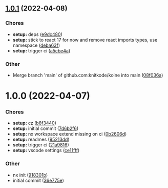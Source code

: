## [1.0.1](https://github.com/knitkode/koine/compare/v1.0.0...v1.0.1) (2022-04-08)

### Chores

- **setup:** deps ([e9dc480](https://github.com/knitkode/koine/commit/e9dc480a8e984b7e2a1bf08928dfdecfbb438656))
- **setup:** stick to react 17 for now and remove react imports types, use namespace ([deba63f](https://github.com/knitkode/koine/commit/deba63f5acefb15d67f9b8cdd0431da0fe1ad206))
- **setup:** trigger ci ([a5cbe4a](https://github.com/knitkode/koine/commit/a5cbe4a80754463a8d7ac8f42bb8305bd7365500))

### Other

- Merge branch 'main' of github.com:knitkode/koine into main ([08f036a](https://github.com/knitkode/koine/commit/08f036a1386d678603046fc9088b36b651c931a2))

# 1.0.0 (2022-04-07)

### Chores

- **setup:** cz ([b8f3440](https://github.com/knitkode/koine/commit/b8f34405567dc1e7453b2df3bdd86b88ed71225e))
- **setup:** initial commit ([7d6b2f6](https://github.com/knitkode/koine/commit/7d6b2f60481a5a46398f3cdfe6ded1404ded88fa))
- **setup:** nx workspace extend missing on ci ([0b2606d](https://github.com/knitkode/koine/commit/0b2606dd320fc670ffe1996051001e1f706ecce6))
- **setup:** readmes ([95213dd](https://github.com/knitkode/koine/commit/95213dd3c11bf695ff9f1f7c6458a8b85aae7bee))
- **setup:** trigger ci ([21a9816](https://github.com/knitkode/koine/commit/21a9816fda744e10e83407db522f15ed9c559b7a))
- **setup:** vscode settings ([ce11fff](https://github.com/knitkode/koine/commit/ce11fffef2673ea8ab828449a8a6a8d36fa5ca80))

### Other

- nx init ([918301b](https://github.com/knitkode/koine/commit/918301b64cfcd1554e2153a7a0dd708132c49f9d))
- initial commit ([36e775e](https://github.com/knitkode/koine/commit/36e775e6c1ee0245618d3305b640f8d61d30f61e))
